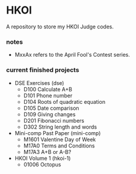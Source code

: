 # HKOI
A repository to store my HKOI Judge codes.

### notes
* MxxAx refers to the April Fool's Contest series.

### current finished projects
* DSE Exercises (dse)
  * D100 Calculate A+B
  * D101 Phone number
  * D104 Roots of quadratic equation
  * D105 Date comparison
  * D109 Giving changes
  * D201 Fibonacci numbers
  * D302 String length and words
* Mini-comp Past Paper (mini-comp)
  * M1601 Valentine Day of Week
  * M17A0 Terms and Conditions
  * M17A3 A+B or A-B?
* HKOI Volume 1 (hkoi-1)
  * 01006 Octopus
